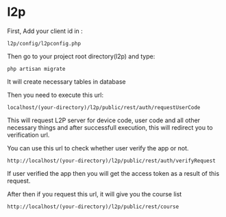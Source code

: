 # l2p

First, Add your client id in :

```
l2p/config/l2pconfig.php
```

Then go to your project root directory(l2p) and type:
```
php artisan migrate
```
It will create necessary tables in database

Then you need to execute this url:

```
localhost/(your-directory)/l2p/public/rest/auth/requestUserCode
```

This will request L2P server for device code, user code and all other necessary things and after successfull execution, this will redirect you to verification url.

You can use this url to check whether user verify the app or not.

```
http://localhost/(your-directory)/l2p/public/rest/auth/verifyRequest
```

If user verified the app then you will get the access token as a result of this request.

After then if you request this url, it will give you the course list
```
http://localhost/(your-directory)/l2p/public/rest/course
```
